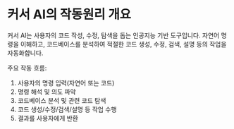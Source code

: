 # 커서 AI의 작동원리 개요

커서 AI는 사용자의 코드 작성, 수정, 탐색을 돕는 인공지능 기반 도구입니다. 자연어 명령을 이해하고, 코드베이스를 분석하여 적절한 코드 생성, 수정, 검색, 설명 등의 작업을 자동화합니다.

주요 작동 흐름:
1. 사용자의 명령 입력(자연어 또는 코드)
2. 명령 해석 및 의도 파악
3. 코드베이스 분석 및 관련 코드 탐색
4. 코드 생성/수정/검색/설명 등 작업 수행
5. 결과를 사용자에게 반환 